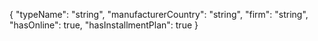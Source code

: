 
{
    "typeName": "string",
    "manufacturerCountry": "string",
    "firm": "string",
    "hasOnline": true,
    "hasInstallmentPlan": true
  }

